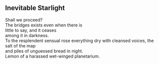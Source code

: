 Inevitable Starlight
--------------------
Shall we proceed?  
The bridges exists even when there is  
little to say, and it ceases  
among it in darkness.  
To the resplendent sensual rose everything dry with cleansed voices, the salt of the map  
and piles of unguessed bread in night.  
Lemon of a harassed wet-winged planetarium.  
